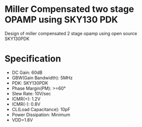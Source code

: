 # Miller Compensated two stage OPAMP using SKY130 PDK
Design of miller compensated 2 stage opamp using open source SKY130PDK

# Specification
- DC Gain: 60dB
- GBW(Gain Bandwidth): 5MHz
- PDK: SKY130PDK
- Phase Margin(PM): >=60°
- Slew Rate: 10V/sec
- ICMR(+): 1.2V
- ICMR(-): 0.8V
- CL(Load Capacitance): 10pF
- Power Dissipation: Minimum
- VDD=1.8V
